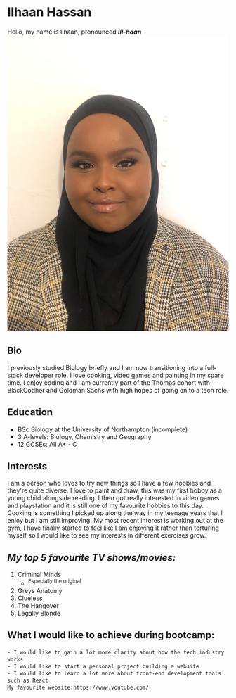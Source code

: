 # **Ilhaan Hassan**
Hello, my name is Ilhaan, pronounced ***ill-haan*** ![have a look at my avatar](https://github.com/black-codher-bootcamp-2022-thomas/unit-01-command-line-and-git-assessment-IlhaanHasssan/blob/main/image/avatar.jpeg)

## Bio
I previously studied Biology briefly and I am now transitioning into a full-stack developer role. I love cooking, video games and painting in my spare time. I enjoy coding and I am currently part of the Thomas cohort with BlackCodher and Goldman Sachs with high hopes of going on to a tech role.
## Education
- BSc Biology at the University of Northampton (incomplete)
- 3 A-levels: Biology, Chemistry and Geography
- 12 GCSEs: All A* - C
## Interests
I am a person who loves to try new things so I have a few hobbies and they're quite diverse. I love to paint and draw, this was my first hobby as a young child alongside reading. I then got really interested in video games and playstation and it is still one of my favourite hobbies to this day. Cooking is something I picked up along the way in my teenage years that I enjoy but I am still improving. My most recent interest is working out at the gym, I have finally started to feel like I am enjoying it rather than torturing myself so I would like to see my interests in different exercises grow.
## ***My top 5 favourite TV shows/movies:***
1. Criminal Minds
    - <sup>Especially the original</sup>
2. Greys Anatomy
3. Clueless
4. The Hangover
5. Legally Blonde

## What I would like to achieve during bootcamp:
    - I would like to gain a lot more clarity about how the tech industry works 
    - I would like to start a personal project building a website
    - I would like to learn a lot more about front-end development tools such as React
    My favourite website:https://www.youtube.com/